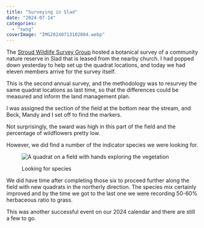 ```yaml
---
title: "Surveying in Slad"
date: "2024-07-14"
categories: 
  - "swsg"
coverImage: "IMG20240713102004.webp"
---
```


The [Stroud Wildlife Survey Group](https://stroudwildlifesurvey.org.uk) hosted a botanical survey of a community nature reserve in Slad that is leased from the nearby church. I had popped down yesterday to help set up the quadrat locations, and today we had eleven members arrive for the survey itself.

This is the second annual survey, and the methodology was to resurvey the same quadrat locations as last time, so that the differences could be measured and inform the land management plan.

I was assigned the section of the field at the bottom near the stream, and Beck, Mandy and I set off to find the markers.

Not surprisingly, the sward was high in this part of the field and the percentage of wildflowers pretty low.

However, we did find a number of the indicator species we were looking for.

<figure>

![A quadrat on a field with hands exploring the vegetation](images/IMG20240713110035-1024x576.webp)

<figcaption>

Looking for species

</figcaption>

</figure>

We did have time after completing those six to proceed further along the field with new quadrats in the northerly direction. The species mix certainly improved and by the time we got to the last one we were recording 50-60% herbaceous ratio to grass.

This was another successful event on our 2024 calendar and there are still a few to go.
